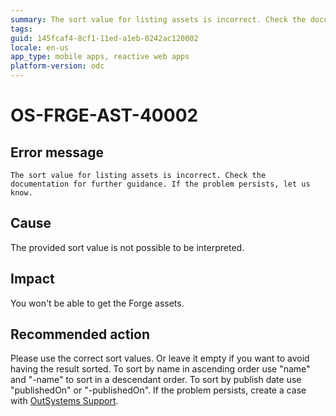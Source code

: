 ```yaml
---
summary: The sort value for listing assets is incorrect. Check the documentation for further guidance. If the problem persists, let us know.
tags:
guid: 145fcaf4-8cf1-11ed-a1eb-0242ac120002
locale: en-us
app_type: mobile apps, reactive web apps
platform-version: odc
---
```


# OS-FRGE-AST-40002

## Error message

`The sort value for listing assets is incorrect. Check the documentation for further guidance. If the problem persists, let us know.`

## Cause

The provided sort value is not possible to be interpreted.

## Impact

You won't be able to get the Forge assets.

## Recommended action

Please use the correct sort values. Or leave it empty if you want to avoid having the result sorted.
To sort by name in ascending order use "name" and "-name" to sort in a descendant order.
To sort by publish date use "publishedOn" or "-publishedOn".
If the problem persists, create a case with [OutSystems Support](https://www.outsystems.com/support/portal/open-support-case?ErrorCode=OS-FRGE-AST-40002).
